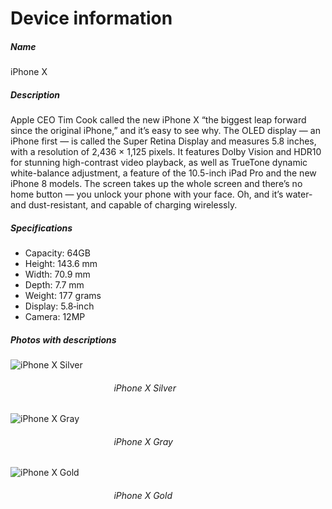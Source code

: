 # Device information 
##### *Name* 
iPhone X 
##### *Description* 
Apple CEO Tim Cook called the new iPhone X “the biggest leap forward since the original iPhone,” and it’s easy to see why. The OLED display — an iPhone first — is called the Super Retina Display and measures 5.8 inches, with a resolution of 2,436 × 1,125 pixels. It features Dolby Vision and HDR10 for stunning high-contrast video playback, as well as TrueTone dynamic white-balance adjustment, a feature of the 10.5-inch iPad Pro and the new iPhone 8 models. The screen takes up the whole screen and there’s no home button — you unlock your phone with your face. Oh, and it’s water- and dust-resistant, and capable of charging wirelessly.
##### *Specifications* 
- Capacity: 64GB 
- Height: 143.6 mm 
- Width: 70.9 mm 
- Depth: 7.7 mm 
- Weight: 177 grams 
- Display: 5.8‑inch 
- Camera: 12MP 
##### *Photos with descriptions* 
![iPhone X Silver](https://store.storeimages.cdn-apple.com/4668/as-images.apple.com/is/image/AppleInc/aos/published/images/i/ph/iphone/xs/iphone-xs-silver-select-2018?wid=470&hei=556&fmt=png-alpha&.v=1550795411708) 
###### &nbsp; &nbsp; &nbsp; &nbsp; &nbsp; &nbsp; &nbsp; &nbsp; &nbsp; &nbsp; &nbsp; &nbsp; &nbsp; &nbsp; &nbsp; &nbsp; &nbsp; &nbsp; &nbsp; &nbsp; &nbsp; *iPhone X Silver* 
![iPhone X Gray](https://store.storeimages.cdn-apple.com/4668/as-images.apple.com/is/image/AppleInc/aos/published/images/i/ph/iphone/xs/iphone-xs-space-select-2018?wid=470&hei=556&fmt=png-alpha&.v=1550795411619) 
###### &nbsp; &nbsp; &nbsp; &nbsp; &nbsp; &nbsp; &nbsp; &nbsp; &nbsp; &nbsp; &nbsp; &nbsp; &nbsp; &nbsp; &nbsp; &nbsp; &nbsp; &nbsp; &nbsp; &nbsp; &nbsp; *iPhone X Gray* 
![iPhone X Gold](https://store.storeimages.cdn-apple.com/4668/as-images.apple.com/is/image/AppleInc/aos/published/images/i/ph/iphone/xs/iphone-xs-gold-select-2018?wid=470&hei=556&fmt=png-alpha&.v=1550795410474) 
###### &nbsp; &nbsp; &nbsp; &nbsp; &nbsp; &nbsp; &nbsp; &nbsp; &nbsp; &nbsp; &nbsp; &nbsp; &nbsp; &nbsp; &nbsp; &nbsp; &nbsp; &nbsp; &nbsp; &nbsp; &nbsp; *iPhone X Gold* 